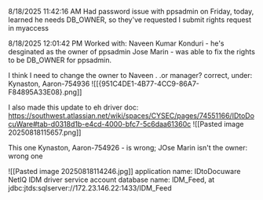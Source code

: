 8/18/2025 11:42:16 AM
Had password issue with ppsadmin on Friday, today, learned he needs DB_OWNER, so they've requested I submit rights request in myaccess

8/18/2025 12:01:42 PM
Worked with:
Naveen Kumar Konduri - he's desginated as the owner of ppsadmin
Jose Marin - was able to fix the rights to be DB_OWNER for ppsadmin.

I think I need to change the owner to Naveen . .or manager?
correct, under: Kynaston, Aaron-754936
![[{951C4DE1-4B77-4CC9-86A7-F84895A33E08}.png]]

I also made this update to eh driver doc:
https://southwest.atlassian.net/wiki/spaces/CYSEC/pages/74551166/IDtoDocuWare#tab-d0318d1b-e4cd-4000-bfc7-5c6daa61360c
![[Pasted image 20250818115657.png]]






This one Kynaston, Aaron-754926 - is wrong; JOse Marin isn't the owner:
wrong one

![[Pasted image 20250818114246.jpg]]
application name: IDtoDocuware NetIQ IDM driver service account
database name: IDM_Feed, at jdbc:jtds:sqlserver://172.23.146.22:1433/IDM_Feed
